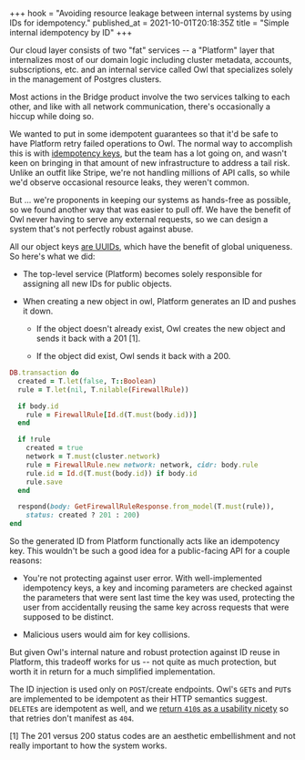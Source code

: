 +++
hook = "Avoiding resource leakage between internal systems by using IDs for idempotency."
published_at = 2021-10-01T20:18:35Z
title = "Simple internal idempotency by ID"
+++

Our cloud layer consists of two "fat" services -- a "Platform" layer that internalizes most of our domain logic including cluster metadata, accounts, subscriptions, etc. and an internal service called Owl that specializes solely in the management of Postgres clusters.

Most actions in the Bridge product involve the two services talking to each other, and like with all network communication, there's occasionally a hiccup while doing so.

We wanted to put in some idempotent guarantees so that it'd be safe to have Platform retry failed operations to Owl. The normal way to accomplish this is with [idempotency keys](/fragments/idempotency-key-draft), but the team has a lot going on, and wasn't keen on bringing in that amount of new infrastructure to address a tail risk. Unlike an outfit like Stripe, we're not handling millions of API calls, so while we'd observe occasional resource leaks, they weren't common.

But ... we're proponents in keeping our systems as hands-free as possible, so we found another way that was easier to pull off. We have the benefit of Owl never having to serve any external requests, so we can design a system that's not perfectly robust against abuse.

All our object keys [are UUIDs](/fragments/k-sorted-ids), which have the benefit of global uniqueness. So here's what we did:

* The top-level service (Platform) becomes solely responsible for assigning all new IDs for public objects.

* When creating a new object in owl, Platform generates an ID and pushes it down.

	* If the object doesn't already exist, Owl creates the new object and sends it back with a 201 [1].

	* If the object did exist, Owl sends it back with a 200.

``` ruby
DB.transaction do
  created = T.let(false, T::Boolean)
  rule = T.let(nil, T.nilable(FirewallRule))

  if body.id
    rule = FirewallRule[Id.d(T.must(body.id))]
  end

  if !rule
    created = true
    network = T.must(cluster.network)
    rule = FirewallRule.new network: network, cidr: body.rule
    rule.id = Id.d(T.must(body.id)) if body.id
    rule.save
  end

  respond(body: GetFirewallRuleResponse.from_model(T.must(rule)),
    status: created ? 201 : 200)
end
```

So the generated ID from Platform functionally acts like an idempotency key. This wouldn't be such a good idea for a public-facing API for a couple reasons:

* You're not protecting against user error. With well-implemented idempotency keys, a key and incoming parameters are checked against the parameters that were sent last time the key was used, protecting the user from accidentally reusing the same key across requests that were supposed to be distinct.

* Malicious users would aim for key collisions.

But given Owl's internal nature and robust protection against ID reuse in Platform, this tradeoff works for us -- not quite as much protection, but worth it in return for a much simplified implementation.

The ID injection is used only on `POST`/create endpoints. Owl's `GET`s and `PUT`s are implemented to be idempotent as their HTTP semantics suggest. `DELETE`s are idempotent as well, and we [return `410`s as a usability nicety](/fragments/idempotent-delete) so that retries don't manifest as `404`.

[1] The 201 versus 200 status codes are an aesthetic embellishment and not really important to how the system works.
